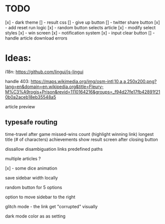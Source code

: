 # TODO
[x] - dark theme
[] - result css
[] - give up button
[] - twitter share button
[x] - add reset run logic
[x] - random button selects article
[x] - modify select styles
[x] - win screen
[x] - notification system
[x] - input clear button
[] - handle article download errors

# Ideas:

i18n: https://github.com/lingui/js-lingui

handle 403:
https://maps.wikimedia.org/img/osm-intl,10,a,a,250x200.png?lang=en&domain=en.wikipedia.org&title=Fleury-M%C3%A9rogis+Prison&revid=1110164216&groups=_f94d27fe17fb42891f210b0a2aceb18eb35548a5

article preview

typesafe routing
---


time-travel after game
missed-wins count (highlight winning link)
longest title (# of characters)
achievements
show result screen after closing button

dissallow disambiguation links
predefined paths

multiple articles ?

[x] - some dice animation

save sidebar width locally

random button for 5 options

option to move sidebar to the right

glitch mode - the link get "corrupted" visually 

dark mode color as as setting